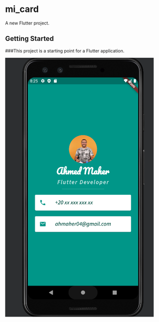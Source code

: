 # mi_card

A new Flutter project.

## Getting Started

###This project is a starting point for a Flutter application.


![alt text](https://github.com/ahmed336-cell/mi_card/blob/master/app.PNG?raw=true)

